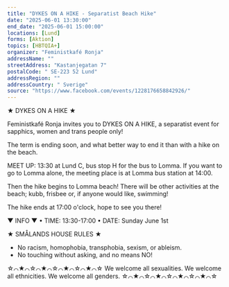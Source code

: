 ```yaml
---
title: "DYKES ON A HIKE - Separatist Beach Hike"
date: "2025-06-01 13:30:00"
end_date: "2025-06-01 15:00:00"
locations: [Lund]
forms: [Aktion]
topics: [HBTQIA+]
organizer: "Feministkafé Ronja"
addressName: ""
streetAddress: "Kastanjegatan 7"
postalCode: " SE-223 52 Lund"
addressRegion: ""
addressCountry: " Sverige"
source: "https://www.facebook.com/events/1228176658842926/"
---
```

★ DYKES ON A HIKE ★

Feministkafé Ronja invites you to DYKES ON A HIKE, a separatist event for sapphics, women and trans people only! 

The term is ending soon, and what better way to end it than with a hike on the beach.

MEET UP: 13:30 at Lund C, bus stop H for the bus to Lomma.
If you want to go to Lomma alone, the meeting place is at Lomma bus station at 14:00.

Then the hike begins to Lomma beach! There will be other activities at the beach; kubb, frisbee or, if anyone would like, swimming! 

The hike ends at 17:00 o'clock, hope to see you there!

▼ INFO ▼
• TIME: 13:30-17:00
• DATE: Sunday June 1st

★ SMÅLANDS HOUSE RULES ★
- No racism, homophobia, transphobia, sexism, or ableism.
- No touching without asking, and no means NO!

☆⌒★⌒☆⌒★⌒☆⌒★⌒☆⌒★⌒☆
We welcome all sexualities.
We welcome all ethnicities.
We welcome all genders.
☆⌒★⌒☆⌒★⌒☆⌒★⌒☆⌒★⌒☆
